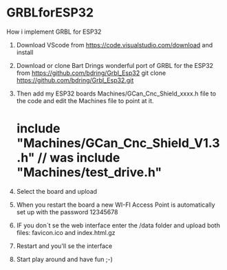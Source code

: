 # GRBLforESP32
How i implement GRBL for ESP32

1. Download VScode from https://code.visualstudio.com/download and install

2. Download or clone Bart Drings wonderful port of GRBL for the ESP32 from https://github.com/bdring/Grbl_Esp32
   git clone https://github.com/bdring/Grbl_Esp32.git

3. Then add my ESP32 boards Machines/GCan_Cnc_Shield_xxxx.h file to the code and edit the Machines file to point at it.
   #  include "Machines/GCan_Cnc_Shield_V1.3.h" // was  include "Machines/test_drive.h"

4. Select the board and upload

5. When you restart the board a new WI-FI Access Point is automatically set up with the password 12345678

6. IF you don´t se the web interface enter the /data folder and upload both files: favicon.ico and index.html.gz

7. Restart and you'll se the interface

8. Start play around and have fun ;-)
